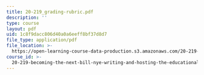 ```yaml
---
title: 20-219_grading-rubric.pdf
description: ''
type: course
layout: pdf
uid: 1c8f9dacc806d40a0a6eeff8bf37d8d7
file_type: application/pdf
file_location: >-
  https://open-learning-course-data-production.s3.amazonaws.com/20-219-becoming-the-next-bill-nye-writing-and-hosting-the-educational-show-january-iap-2015/1c8f9dacc806d40a0a6eeff8bf37d8d7_20-219_grading-rubric.pdf
course_id: >-
  20-219-becoming-the-next-bill-nye-writing-and-hosting-the-educational-show-january-iap-2015
---
```


